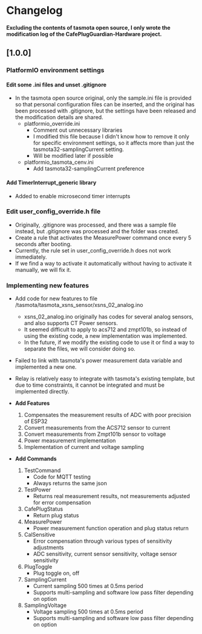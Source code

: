 # Changelog
<h4>Excluding the contents of tasmota open source, I only wrote the modification log of the CafePlugGuardian-Hardware project.</h4>

## [1.0.0]

### PlatformIO environment settings
#### Edit some .ini files and unset .gitignore
* In the tasmota open source original, only the sample.ini file is provided so that personal configuration files can be inserted, and the original has been processed with .gitignore, but the settings have been released and the modification details are shared.
    * platformio_override.ini
        * Comment out unnecessary libraries
        * I modified this file because I didn't know how to remove it only for specific environment settings, so it affects more than just the tasmota32-samplingCurrent setting.
        * Will be modified later if possible
    * platformio_tasmota_cenv.ini
        * Add tasmota32-samplingCurrent preference
#### Add TimerInterrupt_generic library
* Added to enable microsecond timer interrupts

### Edit user_config_override.h file
* Originally, .gitignore was processed, and there was a sample file instead, but .gitignore was processed and the folder was created.
* Create a rule that activates the MeasurePower command once every 5 seconds after booting.
* Currently, the rule set in user_config_override.h does not work immediately.
* If we find a way to activate it automatically without having to activate it manually, we will fix it.

### Implementing new features
* Add code for new features to file /tasmota/tasmota_xsns_sensor/xsns_02_analog.ino
    * xsns_02_analog.ino originally has codes for several analog sensors, and also supports CT Power sensors.
    * It seemed difficult to apply to acs712 and zmpt101b, so instead of using the existing code, a new implementation was implemented.
    * In the future, if we modify the existing code to use it or find a way to separate the files, we will consider doing so.
* Failed to link with tasmota's power measurement data variable and implemented a new one.
* Relay is relatively easy to integrate with tasmota's existing template, but due to time constraints, it cannot be integrated and must be implemented directly.

* **Add Features**
    1. Compensates the measurement results of ADC with poor precision of ESP32
    2. Convert measurements from the ACS712 sensor to current
    3. Convert measurements from Zmpt101b sensor to voltage
    4. Power measurement implementation
    5. Implementation of current and voltage sampling

* **Add Commands**
    1. TestCommand
        * Code for MQTT testing
        * Always returns the same json
    2. TestPower
        * Returns real measurement results, not measurements adjusted for error compensation
    3. CafePlugStatus
        * Return plug status
    4. MeasurePower
        * Power measurement function operation and plug status return
    5. CalSensitive
        * Error compensation through various types of sensitivity adjustments
        * ADC sensitivity, current sensor sensitivity, voltage sensor sensitivity
    6. PlugToggle
        * Plug toggle on, off
    7. SamplingCurrent
        * Current sampling 500 times at 0.5ms period
        * Supports multi-sampling and software low pass filter depending on option
    8. SamplingVoltage
        * Voltage sampling 500 times at 0.5ms period
        * Supports multi-sampling and software low pass filter depending on option